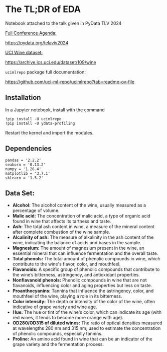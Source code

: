 # The TL;DR of EDA

Notebook attached to the talk given in PyData TLV 2024

<u> Full Conference Agenda: </u>

https://pydata.org/telaviv2024


<u> UCI Wine dataset: </u>

https://archive.ics.uci.edu/dataset/109/wine

`ucimlrepo` package full documentation:

https://github.com/uci-ml-repo/ucimlrepo?tab=readme-ov-file


## Installation
In a Jupyter notebook, install with the command 
```
!pip install -U ucimlrepo 
!pip install -U ydata-profiling
```
Restart the kernel and import the modules.

## Dependencies
```
pandas = '2.2.2'
seaborn = '0.13.2' 
numpy = '1.26.4'
matplotlib = '3.7.1'
sklearn = '1.5.2'
```
## Data Set:

* **Alcohol:** The alcohol content of the wine, usually measured as a percentage of volume.
* **Malic acid:** The concentration of malic acid, a type of organic acid found in wine that affects its tartness and taste.
* **Ash:** The total ash content in wine, a measure of the mineral content after complete combustion of the wine sample.
* **Alcalinity of ash:** The measure of alkalinity in the ash content of the wine, indicating the balance of acids and bases in the sample.
* **Magnesium:** The amount of magnesium present in the wine, an essential mineral that can influence fermentation and the overall taste.
* **Total phenols:** The total amount of phenolic compounds in wine, which contribute to the wine's flavor, color, and mouthfeel.
* **Flavanoids:** A specific group of phenolic compounds that contribute to the wine’s bitterness, astringency, and antioxidant properties.
* **Nonflavanoid phenols:** Phenolic compounds in wine that are not flavanoids, influencing color and aging properties but less on taste.
* **Proanthocyanins:** Tannins that influence the astringency, color, and mouthfeel of the wine, playing a role in its bitterness.
* **Color intensity:** The depth or intensity of the color of the wine, often indicative of grape variety and wine age.
* **Hue:** The hue or tint of the wine's color, which can indicate its age (with red wines, it tends to become more orange with age).
* **OD280/OD315 of diluted wines:** The ratio of optical densities measured at wavelengths 280 nm and 315 nm, used to estimate the concentration of phenolic compounds, especially tannins.
* **Proline:** An amino acid found in wine that can be an indicator of the grape variety and the fermentation process.
